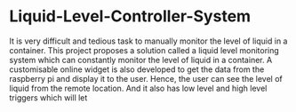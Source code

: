 # Liquid-Level-Controller-System

It is very difficult and tedious task to manually monitor the level of liquid in a container. This project proposes a solution called a liquid level monitoring system which can constantly monitor the level of liquid in a container. A customisable online widget is also developed to get the data from the raspberry pi and display it to the user. Hence, the user can see the level of liquid from the remote location. And it also has low level and high level triggers which will let
